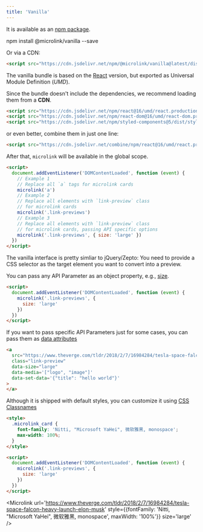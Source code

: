 ```yaml
---
title: 'Vanilla'
---
```


It is available as an [npm package](https://www.npmjs.com/package/@microlink/vanilla).

<Terminal>npm install @microlink/vanilla --save</Terminal>

Or via a CDN:

```html
<script src="https://cdn.jsdelivr.net/npm/@microlink/vanilla@latest/dist/microlink.min.js"></script>
```

The vanilla bundle is based on the [React](/docs/sdk/integrations/react) version, but exported as Universal Module Definition (_UMD_).

Since the bundle doesn't include the dependencies, we recommend loading them from a **CDN**.

```html
<script src="https://cdn.jsdelivr.net/npm/react@16/umd/react.production.min.js"></script>
<script src="https://cdn.jsdelivr.net/npm/react-dom@16/umd/react-dom.production.min.js"></script>
<script src="https://cdn.jsdelivr.net/npm/styled-components@5/dist/styled-components.min.js"></script>
```

or even better, combine them in just one line:

```html
<script src="https://cdn.jsdelivr.net/combine/npm/react@16/umd/react.production.min.js,npm/react-dom@16/umd/react-dom.production.min.js,npm/styled-components@5/dist/styled-components.min.js"></script>
```

After that, `microlink` will be available in the global scope.

```html
<script>
  document.addEventListener('DOMContentLoaded', function (event) {
    // Example 1
    // Replace all `a` tags for microlink cards
    microlink('a')
    // Example 2
    // Replace all elements with `link-preview` class
    // for microlink cards
    microlink('.link-previews')
    // Example 3
    // Replace all elements with `link-preview` class
    // for microlink cards, passing API specific options
    microlink('.link-previews', { size: 'large' })
  })
</script>
```

<Figcaption children='We recommend calling the `microlink` method before the DOM finishes loading.' />

The vanilla interface is pretty simliar to jQuery/Zepto: You need to provide a CSS selector as the target element you want to convert into a preview.

<Microlink url='https://www.theverge.com/tldr/2018/2/7/16984284/tesla-space-falcon-heavy-launch-elon-musk' size='large' />

You can pass any API Parameter as an object property, e.g., [size](/docs/sdk/parameters/size/).

```html
<script>
  document.addEventListener('DOMContentLoaded', function (event) {
    microlink('.link-previews', {
      size: 'large'
    })
  })
</script>
```

<Figcaption children='The API parameters passed there will be attached for all the links.' />

If you want to pass specific API Parameters just for some cases, you can pass them as [data attributes](https://developer.mozilla.org/en-US/docs/Learn/HTML/Howto/Use_data_attributes)

```html
<a
  src="https://www.theverge.com/tldr/2018/2/7/16984284/tesla-space-falcon-heavy-launch-elon-musk"
  class="link-preview"
  data-size="large"
  data-media='["logo", "image"]'
  data-set-data='{"title": "hello world"}'
>
</a>
```

<Figcaption children='You can pass objects, arrays, booleans or even JSON structures as data attributes.' />

Although it is shipped with default styles, you can customize it using [CSS Classnames](docs/sdk/getting-started/considerations/#css-classnames)

```html
<style>
  .microlink_card {
    font-family: 'Nitti, "Microsoft YaHei", 微软雅黑, monospace';
    max-width: 100%;
  }
</style>

<script>
  document.addEventListener('DOMContentLoaded', function (event) {
    microlink('.link-previews', {
      size: 'large'
    })
  })
</script>
```

<Microlink url='https://www.theverge.com/tldr/2018/2/7/16984284/tesla-space-falcon-heavy-launch-elon-musk' style={{fontFamily: 'Nitti, "Microsoft YaHei", 微软雅黑, monospace', maxWidth: '100%'}} size='large' />
